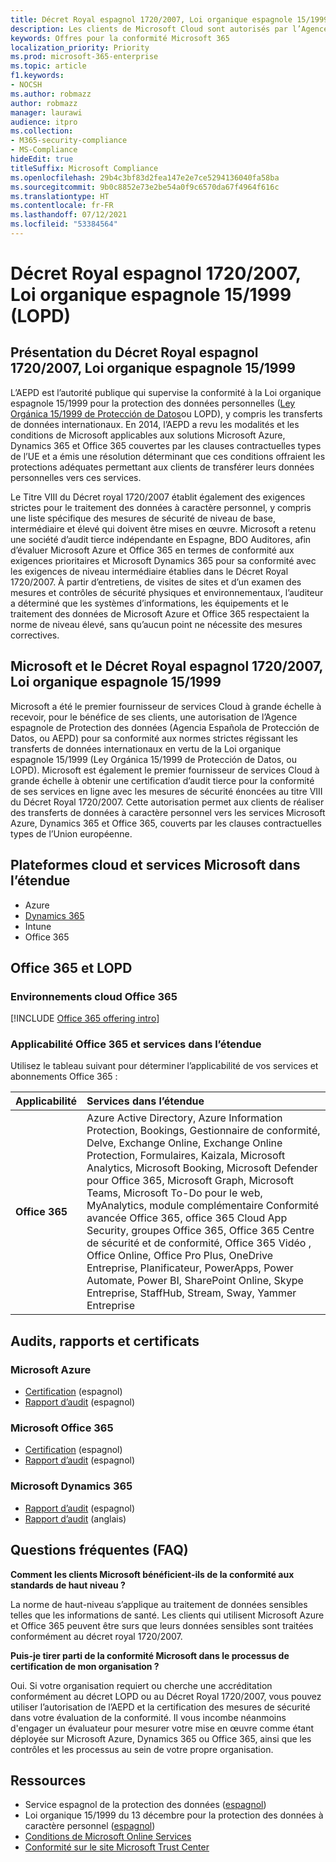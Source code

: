```yaml
---
title: Décret Royal espagnol 1720/2007, Loi organique espagnole 15/1999 (LOPD)
description: Les clients de Microsoft Cloud sont autorisés par l’Agence espagnole de protection des données (AEPD) à réaliser des transferts de données internationaux.
keywords: Offres pour la conformité Microsoft 365
localization_priority: Priority
ms.prod: microsoft-365-enterprise
ms.topic: article
f1.keywords:
- NOCSH
ms.author: robmazz
author: robmazz
manager: laurawi
audience: itpro
ms.collection:
- M365-security-compliance
- MS-Compliance
hideEdit: true
titleSuffix: Microsoft Compliance
ms.openlocfilehash: 29b4c3bf83d2fea147e2e7ce5294136040fa58ba
ms.sourcegitcommit: 9b0c8852e73e2be54a0f9c6570da67f4964f616c
ms.translationtype: HT
ms.contentlocale: fr-FR
ms.lasthandoff: 07/12/2021
ms.locfileid: "53384564"
---
```

# <a name="spanish-royal-decree-17202007-spanish-organic-law-151999-lopd"></a>Décret Royal espagnol 1720/2007, Loi organique espagnole 15/1999 (LOPD)

## <a name="spanish-royal-decree-17202007-spanish-organic-law-151999-overview"></a>Présentation du Décret Royal espagnol 1720/2007, Loi organique espagnole 15/1999

L’AEPD est l’autorité publique qui supervise la conformité à la Loi organique espagnole 15/1999 pour la protection des données personnelles ([Ley Orgánica 15/1999 de Protección de Datos](https://www.boe.es/buscar/act.php?id=BOE-A-1999-23750)ou LOPD), y compris les transferts de données internationaux. En 2014, l’AEPD a revu les modalités et les conditions de Microsoft applicables aux solutions Microsoft Azure, Dynamics 365 et Office 365 couvertes par les clauses contractuelles types de l’UE et a émis une résolution déterminant que ces conditions offraient les protections adéquates permettant aux clients de transférer leurs données personnelles vers ces services.

Le Titre VIII du Décret royal 1720/2007 établit également des exigences strictes pour le traitement des données à caractère personnel, y compris une liste spécifique des mesures de sécurité de niveau de base, intermédiaire et élevé qui doivent être mises en œuvre. Microsoft a retenu une société d’audit tierce indépendante en Espagne, BDO Auditores, afin d’évaluer Microsoft Azure et Office 365 en termes de conformité aux exigences prioritaires et Microsoft Dynamics 365 pour sa conformité avec les exigences de niveau intermédiaire établies dans le Décret Royal 1720/2007. À partir d’entretiens, de visites de sites et d’un examen des mesures et contrôles de sécurité physiques et environnementaux, l’auditeur a déterminé que les systèmes d’informations, les équipements et le traitement des données de Microsoft Azure et Office 365 respectaient la norme de niveau élevé, sans qu’aucun point ne nécessite des mesures correctives.

## <a name="microsoft-and-spanish-royal-decree-17202007-spanish-organic-law-151999"></a>Microsoft et le Décret Royal espagnol 1720/2007, Loi organique espagnole 15/1999

Microsoft a été le premier fournisseur de services Cloud à grande échelle à recevoir, pour le bénéfice de ses clients, une autorisation de l’Agence espagnole de Protection des données (Agencia Española de Protección de Datos, ou AEPD) pour sa conformité aux normes strictes régissant les transferts de données internationaux en vertu de la Loi organique espagnole 15/1999 (Ley Orgánica 15/1999 de Protección de Datos, ou LOPD). Microsoft est également le premier fournisseur de services Cloud à grande échelle à obtenir une certification d’audit tierce pour la conformité de ses services en ligne avec les mesures de sécurité énoncées au titre VIII du Décret Royal 1720/2007. Cette autorisation permet aux clients de réaliser des transferts de données à caractère personnel vers les services Microsoft Azure, Dynamics 365 et Office 365, couverts par les clauses contractuelles types de l’Union européenne.

## <a name="microsoft-in-scope-cloud-platforms--services"></a>Plateformes cloud et services Microsoft dans l’étendue

- Azure
- [Dynamics 365](https://aka.ms/d365-compliance-list)
- Intune
- Office 365

## <a name="office-365-and-lopd"></a>Office 365 et LOPD

### <a name="office-365-cloud-environments"></a>Environnements cloud Office 365

[!INCLUDE [Office 365 offering intro](../includes/o365-offering-introduction.md)]

### <a name="office-365-applicability-and-in-scope-services"></a>Applicabilité Office 365 et services dans l’étendue

Utilisez le tableau suivant pour déterminer l’applicabilité de vos services et abonnements Office 365 :

| **Applicabilité** | **Services dans l’étendue** |
|:------------------|:----------------------|
| **Office 365** | Azure Active Directory, Azure Information Protection, Bookings, Gestionnaire de conformité, Delve, Exchange Online, Exchange Online Protection, Formulaires, Kaizala, Microsoft Analytics, Microsoft Booking, Microsoft Defender pour Office 365, Microsoft Graph, Microsoft Teams, Microsoft To-Do pour le web, MyAnalytics, module complémentaire Conformité avancée Office 365, office 365 Cloud App Security, groupes Office 365, Office 365 Centre de sécurité et de conformité, Office 365 Vidéo , Office Online, Office Pro Plus, OneDrive Entreprise, Planificateur, PowerApps, Power Automate, Power BI, SharePoint Online, Skype Entreprise, StaffHub, Stream, Sway, Yammer Entreprise |

## <a name="audits-reports-and-certificates"></a>Audits, rapports et certificats

### <a name="microsoft-azure"></a>Microsoft Azure

- [Certification](https://servicetrust.microsoft.com/ViewPage/MSComplianceGuide?command=Download&downloadType=Document&downloadId=1b6465af-d3c7-4738-be6e-3ab31c01b839&docTab=4ce99610-c9c0-11e7-8c2c-f908a777fa4d_GRC_Assessment_Reports) (espagnol)
- [Rapport d’audit](https://servicetrust.microsoft.com/ViewPage/MSComplianceGuide?command=Download&downloadType=Document&downloadId=10c093a0-1f83-43c5-8f47-3ddc481cc2e9&docTab=4ce99610-c9c0-11e7-8c2c-f908a777fa4d_GRC_Assessment_Reports) (espagnol)

### <a name="microsoft-office-365"></a>Microsoft Office 365

- [Certification](https://servicetrust.microsoft.com/ViewPage/MSComplianceGuide?command=Download&downloadType=Document&downloadId=0455a8c5-f458-40c4-b7bb-b936b5ab99f5&docTab=4ce99610-c9c0-11e7-8c2c-f908a777fa4d_GRC_Assessment_Reports) (espagnol)
- [Rapport d’audit](https://servicetrust.microsoft.com/ViewPage/MSComplianceGuide?command=Download&downloadType=Document&downloadId=aecfad3e-2a46-44fd-96fb-1cbe83c6a00d&docTab=4ce99610-c9c0-11e7-8c2c-f908a777fa4d_GRC_Assessment_Reports) (espagnol)

### <a name="microsoft-dynamics-365"></a>Microsoft Dynamics 365

- [Rapport d’audit](https://servicetrust.microsoft.com/ViewPage/MSComplianceGuide?command=Download&downloadType=Document&downloadId=1339c931-f316-4521-88fc-d60ef1d84106&docTab=4ce99610-c9c0-11e7-8c2c-f908a777fa4d_GRC_Assessment_Reports) (espagnol)
- [Rapport d’audit](https://servicetrust.microsoft.com/ViewPage/MSComplianceGuide?command=Download&downloadType=Document&downloadId=9efdba37-fa64-4d09-9703-714187435024&docTab=4ce99610-c9c0-11e7-8c2c-f908a777fa4d_GRC_Assessment_Reports) (anglais)

## <a name="frequently-asked-questions"></a>Questions fréquentes (FAQ)

**Comment les clients Microsoft bénéficient-ils de la conformité aux standards de haut niveau ?**

La norme de haut-niveau s’applique au traitement de données sensibles telles que les informations de santé. Les clients qui utilisent Microsoft Azure et Office 365 peuvent être surs que leurs données sensibles sont traitées conformément au décret royal 1720/2007.

**Puis-je tirer parti de la conformité Microsoft dans le processus de certification de mon organisation ?**

Oui. Si votre organisation requiert ou cherche une accréditation conformément au décret LOPD ou au Décret Royal 1720/2007, vous pouvez utiliser l’autorisation de l’AEPD et la certification des mesures de sécurité dans votre évaluation de la conformité. Il vous incombe néanmoins d'engager un évaluateur pour mesurer votre mise en œuvre comme étant déployée sur Microsoft Azure, Dynamics 365 ou Office 365, ainsi que les contrôles et les processus au sein de votre propre organisation.

## <a name="resources"></a>Ressources

- Service espagnol de la protection des données ([espagnol](https://www.agpd.es/portalwebAGPD/index-ides-idphp.php))
- Loi organique 15/1999 du 13 décembre pour la protection des données à caractère personnel ([espagnol](https://www.boe.es/buscar/act.php?id=BOE-A-1999-23750))
- [Conditions de Microsoft Online Services](https://aka.ms/Online-Services-Terms)
- [Conformité sur le site Microsoft Trust Center](https://www.microsoft.com/trust-center/compliance/compliance-overview)
